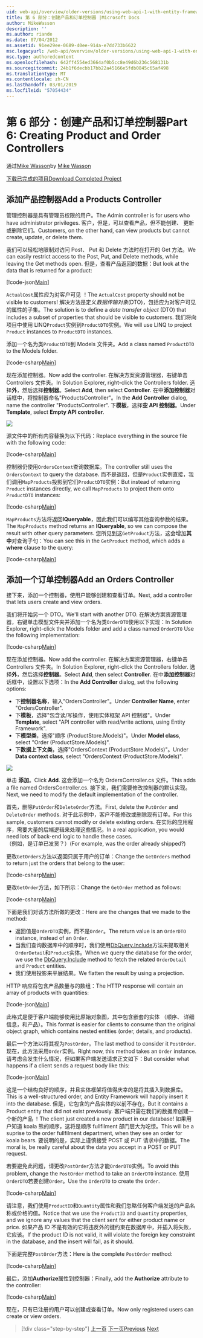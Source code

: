 ```yaml
---
uid: web-api/overview/older-versions/using-web-api-1-with-entity-framework-5/using-web-api-with-entity-framework-part-6
title: 第 6 部分：创建产品和订单控制器 |Microsoft Docs
author: MikeWasson
description: ''
ms.author: riande
ms.date: 07/04/2012
ms.assetid: 91ee29ee-0689-40ee-914a-e7dd733b6622
msc.legacyurl: /web-api/overview/older-versions/using-web-api-1-with-entity-framework-5/using-web-api-with-entity-framework-part-6
msc.type: authoredcontent
ms.openlocfilehash: 642ff4554ed3664af0b5cc8e49d6b236c568131b
ms.sourcegitcommit: 24b1f6decbb17bb22a45166e5fdb0845c65af498
ms.translationtype: MT
ms.contentlocale: zh-CN
ms.lasthandoff: 03/01/2019
ms.locfileid: "57054434"
---
```

<a name="part-6-creating-product-and-order-controllers"></a><span data-ttu-id="8dc5c-102">第 6 部分：创建产品和订单控制器</span><span class="sxs-lookup"><span data-stu-id="8dc5c-102">Part 6: Creating Product and Order Controllers</span></span>
====================
<span data-ttu-id="8dc5c-103">通过[Mike Wasson](https://github.com/MikeWasson)</span><span class="sxs-lookup"><span data-stu-id="8dc5c-103">by [Mike Wasson](https://github.com/MikeWasson)</span></span>

[<span data-ttu-id="8dc5c-104">下载已完成的项目</span><span class="sxs-lookup"><span data-stu-id="8dc5c-104">Download Completed Project</span></span>](http://code.msdn.microsoft.com/ASP-NET-Web-API-with-afa30545)

## <a name="add-a-products-controller"></a><span data-ttu-id="8dc5c-105">添加产品控制器</span><span class="sxs-lookup"><span data-stu-id="8dc5c-105">Add a Products Controller</span></span>

<span data-ttu-id="8dc5c-106">管理控制器是具有管理员权限的用户。</span><span class="sxs-lookup"><span data-stu-id="8dc5c-106">The Admin controller is for users who have administrator privileges.</span></span> <span data-ttu-id="8dc5c-107">客户，但是，可以查看产品，但不能创建、 更新或删除它们。</span><span class="sxs-lookup"><span data-stu-id="8dc5c-107">Customers, on the other hand, can view products but cannot create, update, or delete them.</span></span>

<span data-ttu-id="8dc5c-108">我们可以轻松地限制对访问 Post、 Put 和 Delete 方法时在打开的 Get 方法。</span><span class="sxs-lookup"><span data-stu-id="8dc5c-108">We can easily restrict access to the Post, Put, and Delete methods, while leaving the Get methods open.</span></span> <span data-ttu-id="8dc5c-109">但是，查看产品返回的数据：</span><span class="sxs-lookup"><span data-stu-id="8dc5c-109">But look at the data that is returned for a product:</span></span>

[!code-json[Main](using-web-api-with-entity-framework-part-6/samples/sample1.json?highlight=1)]

<span data-ttu-id="8dc5c-110">`ActualCost`属性应为对客户可见 ！</span><span class="sxs-lookup"><span data-stu-id="8dc5c-110">The `ActualCost` property should not be visible to customers!</span></span> <span data-ttu-id="8dc5c-111">解决方法是定义*数据传输对象*(DTO)，包括应为对客户可见的属性的子集。</span><span class="sxs-lookup"><span data-stu-id="8dc5c-111">The solution is to define a *data transfer object* (DTO) that includes a subset of properties that should be visible to customers.</span></span> <span data-ttu-id="8dc5c-112">我们将向项目中使用 LINQ`Product`实例到`ProductDTO`实例。</span><span class="sxs-lookup"><span data-stu-id="8dc5c-112">We will use LINQ to project `Product` instances to `ProductDTO` instances.</span></span>

<span data-ttu-id="8dc5c-113">添加一个名为类`ProductDTO`到 Models 文件夹。</span><span class="sxs-lookup"><span data-stu-id="8dc5c-113">Add a class named `ProductDTO` to the Models folder.</span></span>

[!code-csharp[Main](using-web-api-with-entity-framework-part-6/samples/sample2.cs)]

<span data-ttu-id="8dc5c-114">现在添加控制器。</span><span class="sxs-lookup"><span data-stu-id="8dc5c-114">Now add the controller.</span></span> <span data-ttu-id="8dc5c-115">在解决方案资源管理器，右键单击 Controllers 文件夹。</span><span class="sxs-lookup"><span data-stu-id="8dc5c-115">In Solution Explorer, right-click the Controllers folder.</span></span> <span data-ttu-id="8dc5c-116">选择**外**，然后选择**控制器**。</span><span class="sxs-lookup"><span data-stu-id="8dc5c-116">Select **Add**, then select **Controller**.</span></span> <span data-ttu-id="8dc5c-117">在中**添加控制器**对话框中，将控制器命名&quot;ProductsController&quot;。</span><span class="sxs-lookup"><span data-stu-id="8dc5c-117">In the **Add Controller** dialog, name the controller &quot;ProductsController&quot;.</span></span> <span data-ttu-id="8dc5c-118">下**模板**，选择**空 API 控制器**。</span><span class="sxs-lookup"><span data-stu-id="8dc5c-118">Under **Template**, select **Empty API controller**.</span></span>

![](using-web-api-with-entity-framework-part-6/_static/image1.png)

<span data-ttu-id="8dc5c-119">源文件中的所有内容替换为以下代码：</span><span class="sxs-lookup"><span data-stu-id="8dc5c-119">Replace everything in the source file with the following code:</span></span>

[!code-csharp[Main](using-web-api-with-entity-framework-part-6/samples/sample3.cs)]

<span data-ttu-id="8dc5c-120">控制器仍使用`OrdersContext`查询数据库。</span><span class="sxs-lookup"><span data-stu-id="8dc5c-120">The controller still uses the `OrdersContext` to query the database.</span></span> <span data-ttu-id="8dc5c-121">而不是返回，但是`Product`实例直接，我们调用`MapProducts`投影到它们`ProductDTO`实例：</span><span class="sxs-lookup"><span data-stu-id="8dc5c-121">But instead of returning `Product` instances directly, we call `MapProducts` to project them onto `ProductDTO` instances:</span></span>

[!code-csharp[Main](using-web-api-with-entity-framework-part-6/samples/sample4.cs?highlight=1)]

<span data-ttu-id="8dc5c-122">`MapProducts`方法将返回**IQueryable**，因此我们可以编写其他查询参数的结果。</span><span class="sxs-lookup"><span data-stu-id="8dc5c-122">The `MapProducts` method returns an **IQueryable**, so we can compose the result with other query parameters.</span></span> <span data-ttu-id="8dc5c-123">您所见到这`GetProduct`方法，这会增加**其中**对查询子句：</span><span class="sxs-lookup"><span data-stu-id="8dc5c-123">You can see this in the `GetProduct` method, which adds a **where** clause to the query:</span></span>

[!code-csharp[Main](using-web-api-with-entity-framework-part-6/samples/sample5.cs?highlight=2)]

## <a name="add-an-orders-controller"></a><span data-ttu-id="8dc5c-124">添加一个订单控制器</span><span class="sxs-lookup"><span data-stu-id="8dc5c-124">Add an Orders Controller</span></span>

<span data-ttu-id="8dc5c-125">接下来，添加一个控制器，使用户能够创建和查看订单。</span><span class="sxs-lookup"><span data-stu-id="8dc5c-125">Next, add a controller that lets users create and view orders.</span></span>

<span data-ttu-id="8dc5c-126">我们将开始另一个 DTO。</span><span class="sxs-lookup"><span data-stu-id="8dc5c-126">We'll start with another DTO.</span></span> <span data-ttu-id="8dc5c-127">在解决方案资源管理器，右键单击模型文件夹并添加一个名为类`OrderDTO`使用以下实现：</span><span class="sxs-lookup"><span data-stu-id="8dc5c-127">In Solution Explorer, right-click the Models folder and add a class named `OrderDTO` Use the following implementation:</span></span>

[!code-csharp[Main](using-web-api-with-entity-framework-part-6/samples/sample6.cs)]

<span data-ttu-id="8dc5c-128">现在添加控制器。</span><span class="sxs-lookup"><span data-stu-id="8dc5c-128">Now add the controller.</span></span> <span data-ttu-id="8dc5c-129">在解决方案资源管理器，右键单击 Controllers 文件夹。</span><span class="sxs-lookup"><span data-stu-id="8dc5c-129">In Solution Explorer, right-click the Controllers folder.</span></span> <span data-ttu-id="8dc5c-130">选择**外**，然后选择**控制器**。</span><span class="sxs-lookup"><span data-stu-id="8dc5c-130">Select **Add**, then select **Controller**.</span></span> <span data-ttu-id="8dc5c-131">在中**添加控制器**对话框中，设置以下选项：</span><span class="sxs-lookup"><span data-stu-id="8dc5c-131">In the **Add Controller** dialog, set the following options:</span></span>

- <span data-ttu-id="8dc5c-132">下**控制器名称**，输入"OrdersController"。</span><span class="sxs-lookup"><span data-stu-id="8dc5c-132">Under **Controller Name**, enter "OrdersController".</span></span>
- <span data-ttu-id="8dc5c-133">下**模板**，选择"包含读/写操作，使用实体框架 API 控制器"。</span><span class="sxs-lookup"><span data-stu-id="8dc5c-133">Under **Template**, select "API controller with read/write actions, using Entity Framework".</span></span>
- <span data-ttu-id="8dc5c-134">下**模型类**，选择&quot;顺序 (ProductStore.Models)&quot;。</span><span class="sxs-lookup"><span data-stu-id="8dc5c-134">Under **Model class**, select &quot;Order (ProductStore.Models)&quot;.</span></span>
- <span data-ttu-id="8dc5c-135">下**数据上下文类**，选择&quot;OrdersContext (ProductStore.Models)&quot;。</span><span class="sxs-lookup"><span data-stu-id="8dc5c-135">Under **Data context class**, select &quot;OrdersContext (ProductStore.Models)&quot;.</span></span>

![](using-web-api-with-entity-framework-part-6/_static/image2.png)

<span data-ttu-id="8dc5c-136">单击 **添加**。</span><span class="sxs-lookup"><span data-stu-id="8dc5c-136">Click **Add**.</span></span> <span data-ttu-id="8dc5c-137">这会添加一个名为 OrdersController.cs 文件。</span><span class="sxs-lookup"><span data-stu-id="8dc5c-137">This adds a file named OrdersController.cs.</span></span> <span data-ttu-id="8dc5c-138">接下来，我们需要修改控制器的默认实现。</span><span class="sxs-lookup"><span data-stu-id="8dc5c-138">Next, we need to modify the default implementation of the controller.</span></span>

<span data-ttu-id="8dc5c-139">首先，删除`PutOrder`和`DeleteOrder`方法。</span><span class="sxs-lookup"><span data-stu-id="8dc5c-139">First, delete the `PutOrder` and `DeleteOrder` methods.</span></span> <span data-ttu-id="8dc5c-140">对于此示例中，客户不能修改或删除现有订单。</span><span class="sxs-lookup"><span data-stu-id="8dc5c-140">For this sample, customers cannot modify or delete existing orders.</span></span> <span data-ttu-id="8dc5c-141">在实际的应用程序，需要大量的后端逻辑来处理这些情况。</span><span class="sxs-lookup"><span data-stu-id="8dc5c-141">In a real application, you would need lots of back-end logic to handle these cases.</span></span> <span data-ttu-id="8dc5c-142">（例如，是订单已发货？）</span><span class="sxs-lookup"><span data-stu-id="8dc5c-142">(For example, was the order already shipped?)</span></span>

<span data-ttu-id="8dc5c-143">更改`GetOrders`方法以返回只属于用户的订单：</span><span class="sxs-lookup"><span data-stu-id="8dc5c-143">Change the `GetOrders` method to return just the orders that belong to the user:</span></span>

[!code-csharp[Main](using-web-api-with-entity-framework-part-6/samples/sample7.cs)]

<span data-ttu-id="8dc5c-144">更改`GetOrder`方法，如下所示：</span><span class="sxs-lookup"><span data-stu-id="8dc5c-144">Change the `GetOrder` method as follows:</span></span>

[!code-csharp[Main](using-web-api-with-entity-framework-part-6/samples/sample8.cs)]

<span data-ttu-id="8dc5c-145">下面是我们对该方法所做的更改：</span><span class="sxs-lookup"><span data-stu-id="8dc5c-145">Here are the changes that we made to the method:</span></span>

- <span data-ttu-id="8dc5c-146">返回值是`OrderDTO`实例，而不是`Order`。</span><span class="sxs-lookup"><span data-stu-id="8dc5c-146">The return value is an `OrderDTO` instance, instead of an `Order`.</span></span>
- <span data-ttu-id="8dc5c-147">当我们查询数据库中的顺序时，我们使用[DbQuery.Include](https://msdn.microsoft.com/library/gg696395)方法来提取相关`OrderDetail`和`Product`实体。</span><span class="sxs-lookup"><span data-stu-id="8dc5c-147">When we query the database for the order, we use the [DbQuery.Include](https://msdn.microsoft.com/library/gg696395) method to fetch the related `OrderDetail` and `Product` entities.</span></span>
- <span data-ttu-id="8dc5c-148">我们使用投影来平展结果。</span><span class="sxs-lookup"><span data-stu-id="8dc5c-148">We flatten the result by using a projection.</span></span>

<span data-ttu-id="8dc5c-149">HTTP 响应将包含产品数量与的数组：</span><span class="sxs-lookup"><span data-stu-id="8dc5c-149">The HTTP response will contain an array of products with quantities:</span></span>

[!code-json[Main](using-web-api-with-entity-framework-part-6/samples/sample9.json)]

<span data-ttu-id="8dc5c-150">此格式是便于客户端能够使用比原始对象图，其中包含嵌套的实体 （顺序、 详细信息，和产品）。</span><span class="sxs-lookup"><span data-stu-id="8dc5c-150">This format is easier for clients to consume than the original object graph, which contains nested entities (order, details, and products).</span></span>

<span data-ttu-id="8dc5c-151">最后一个方法以将其视为`PostOrder`。</span><span class="sxs-lookup"><span data-stu-id="8dc5c-151">The last method to consider it `PostOrder`.</span></span> <span data-ttu-id="8dc5c-152">现在，此方法采用`Order`实例。</span><span class="sxs-lookup"><span data-stu-id="8dc5c-152">Right now, this method takes an `Order` instance.</span></span> <span data-ttu-id="8dc5c-153">请考虑会发生什么情况，但如果客户端发送请求正文如下：</span><span class="sxs-lookup"><span data-stu-id="8dc5c-153">But consider what happens if a client sends a request body like this:</span></span>

[!code-json[Main](using-web-api-with-entity-framework-part-6/samples/sample10.json)]

<span data-ttu-id="8dc5c-154">这是一个结构良好的顺序，并且实体框架将值得庆幸的是将其插入到数据库。</span><span class="sxs-lookup"><span data-stu-id="8dc5c-154">This is a well-structured order, and Entity Framework will happily insert it into the database.</span></span> <span data-ttu-id="8dc5c-155">但是，它包含的产品实体的以前不存在。</span><span class="sxs-lookup"><span data-stu-id="8dc5c-155">But it contains a Product entity that did not exist previously.</span></span> <span data-ttu-id="8dc5c-156">客户端只需在我们的数据库创建一个新的产品 ！</span><span class="sxs-lookup"><span data-stu-id="8dc5c-156">The client just created a new product in our database!</span></span> <span data-ttu-id="8dc5c-157">如果用户知道 koala 熊的顺序，这将是顺序 fullfilment 部门层大为吃惊。</span><span class="sxs-lookup"><span data-stu-id="8dc5c-157">This will be a suprise to the order fullfilment department, when they see an order for koala bears.</span></span> <span data-ttu-id="8dc5c-158">要说明的是，实际上谨慎接受 POST 或 PUT 请求中的数据。</span><span class="sxs-lookup"><span data-stu-id="8dc5c-158">The moral is, be really careful about the data you accept in a POST or PUT request.</span></span>

<span data-ttu-id="8dc5c-159">若要避免此问题，请更改`PostOrder`方法才能`OrderDTO`实例。</span><span class="sxs-lookup"><span data-stu-id="8dc5c-159">To avoid this problem, change the `PostOrder` method to take an `OrderDTO` instance.</span></span> <span data-ttu-id="8dc5c-160">使用`OrderDTO`若要创建`Order`。</span><span class="sxs-lookup"><span data-stu-id="8dc5c-160">Use the `OrderDTO` to create the `Order`.</span></span>

[!code-csharp[Main](using-web-api-with-entity-framework-part-6/samples/sample11.cs)]

<span data-ttu-id="8dc5c-161">请注意，我们使用`ProductID`和`Quantity`属性和我们忽略任何客户端发送的产品名称或价格的值。</span><span class="sxs-lookup"><span data-stu-id="8dc5c-161">Notice that we use the `ProductID` and `Quantity` properties, and we ignore any values that the client sent for either product name or price.</span></span> <span data-ttu-id="8dc5c-162">如果产品 ID 不是有效的它将违反外的键约束在数据库中，并插入将失败，它应该。</span><span class="sxs-lookup"><span data-stu-id="8dc5c-162">If the product ID is not valid, it will violate the foreign key constraint in the database, and the insert will fail, as it should.</span></span>

<span data-ttu-id="8dc5c-163">下面是完整`PostOrder`方法：</span><span class="sxs-lookup"><span data-stu-id="8dc5c-163">Here is the complete `PostOrder` method:</span></span>

[!code-csharp[Main](using-web-api-with-entity-framework-part-6/samples/sample12.cs)]

<span data-ttu-id="8dc5c-164">最后，添加**Authorize**属性到控制器：</span><span class="sxs-lookup"><span data-stu-id="8dc5c-164">Finally, add the **Authorize** attribute to the controller:</span></span>

[!code-csharp[Main](using-web-api-with-entity-framework-part-6/samples/sample13.cs)]

<span data-ttu-id="8dc5c-165">现在，只有已注册的用户可以创建或查看订单。</span><span class="sxs-lookup"><span data-stu-id="8dc5c-165">Now only registered users can create or view orders.</span></span>

> [!div class="step-by-step"]
> <span data-ttu-id="8dc5c-166">[上一页](using-web-api-with-entity-framework-part-5.md)
> [下一页](using-web-api-with-entity-framework-part-7.md)</span><span class="sxs-lookup"><span data-stu-id="8dc5c-166">[Previous](using-web-api-with-entity-framework-part-5.md)
[Next](using-web-api-with-entity-framework-part-7.md)</span></span>
